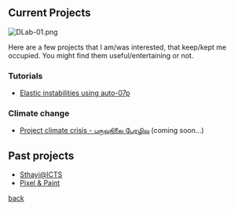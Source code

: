 Current Projects
----------------

![DLab-01.png]({{site.baseurl}}/DLab-01.png)

Here are a few projects that I am/was interested, that keep/kept me occupied. You might find them useful/entertaining or not.

### Tutorials

- [Elastic instabilities using auto-07p](./elastInstab)

### Climate change

- [Project climate crisis - பருவநிலை பேரழிவு](./paruvanilai) (coming soon...)

Past projects
-------------

- [Sthayi@ICTS](./sthayi)
- [Pixel & Paint](https://colorpixel.tumblr.com/archive)
   
 
<!--Science
1. Gomboc
2. Singularities
3. Linear and non-linear
4. Patterns, patterns, patterns
5. When the history comes to bite...
-->
<!--Paintings-->
  
<!--## Paraphernalia to pick the brain
G\"omb\"oc

% \f is defined as #1f(#2) using the macro
\f\relax{x} = \int_{-\infty}^\infty
    \f\hat\xi\,e^{2 \pi i \xi x}
    \,d\xi
    
## Music

## Graphic design
-->

[back](./)
